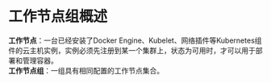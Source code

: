 
# 工作节点组概述

**工作节点**：一台已经安装了Docker Engine、Kubelet、网络插件等Kubernetes组件的云主机实例，实例必须先注册到某一个集群上，状态为可用时，才可以用于部署和管理容器。  
**工作节点组**：一组具有相同配置的工作节点集合。
